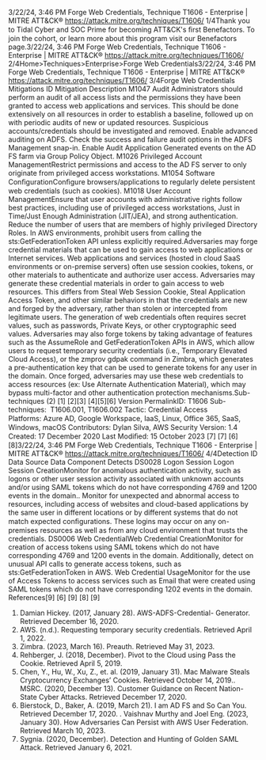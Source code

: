 3/22/24, 3:46 PM Forge Web Credentials, Technique T1606 - Enterprise | MITRE ATT&CK®
https://attack.mitre.org/techniques/T1606/ 1/4Thank you to Tidal Cyber and SOC Prime for becoming ATT&CK's ﬁrst Benefactors. To join the cohort, or learn more about this program visit our
Benefactors page.3/22/24, 3:46 PM Forge Web Credentials, Technique T1606 - Enterprise | MITRE ATT&CK®
https://attack.mitre.org/techniques/T1606/ 2/4Home>Techniques>Enterprise>Forge Web Credentials3/22/24, 3:46 PM Forge Web Credentials, Technique T1606 - Enterprise | MITRE ATT&CK®
https://attack.mitre.org/techniques/T1606/ 3/4Forge Web Credentials
Mitigations
ID Mitigation Description
M1047 Audit Administrators should perform an audit of all access lists and the permissions they have been granted
to access web applications and services. This should be done extensively on all resources in order to
establish a baseline, followed up on with periodic audits of new or updated resources. Suspicious
accounts/credentials should be investigated and removed.
Enable advanced auditing on ADFS. Check the success and failure audit options in the ADFS
Management snap-in. Enable Audit Application Generated events on the AD FS farm via Group Policy
Object.
M1026 Privileged
Account
ManagementRestrict permissions and access to the AD FS server to only originate from privileged access
workstations.
M1054 Software
ConﬁgurationConﬁgure browsers/applications to regularly delete persistent web credentials (such as cookies).
M1018 User Account
ManagementEnsure that user accounts with administrative rights follow best practices, including use of privileged
access workstations, Just in Time/Just Enough Administration (JIT/JEA), and strong authentication.
Reduce the number of users that are members of highly privileged Directory Roles. In AWS
environments, prohibit users from calling the sts:GetFederationToken API unless explicitly required.Adversaries may forge credential materials that can be used to gain access to web applications or Internet services. Web applications and
services (hosted in cloud SaaS environments or on-premise servers) often use session cookies, tokens, or other materials to authenticate and
authorize user access.
Adversaries may generate these credential materials in order to gain access to web resources. This differs from Steal Web Session Cookie,
Steal Application Access Token, and other similar behaviors in that the credentials are new and forged by the adversary, rather than stolen or
intercepted from legitimate users.
The generation of web credentials often requires secret values, such as passwords, Private Keys, or other cryptographic seed values.
Adversaries may also forge tokens by taking advantage of features such as the AssumeRole and GetFederationToken APIs in AWS, which
allow users to request temporary security credentials (i.e., Temporary Elevated Cloud Access), or the zmprov gdpak command in Zimbra,
which generates a pre-authentication key that can be used to generate tokens for any user in the domain.
Once forged, adversaries may use these web credentials to access resources (ex: Use Alternate Authentication Material), which may bypass
multi-factor and other authentication protection mechanisms.Sub-techniques (2)
[1]
[2][3]
[4][5][6]
Version PermalinkID: T1606
Sub-techniques:  T1606.001, T1606.002
 
Tactic: Credential Access
 
Platforms: Azure AD, Google Workspace, IaaS, Linux, Oﬃce 365, SaaS, Windows, macOS
Contributors: Dylan Silva, AWS Security
Version: 1.4
Created: 17 December 2020
Last Modiﬁed: 15 October 2023
[7]
[7]
[6]
[8]3/22/24, 3:46 PM Forge Web Credentials, Technique T1606 - Enterprise | MITRE ATT&CK®
https://attack.mitre.org/techniques/T1606/ 4/4Detection
ID Data Source Data Component Detects
DS0028 Logon Session Logon Session
CreationMonitor for anomalous authentication activity, such as logons or other user session
activity associated with unknown accounts and/or using SAML tokens which do not
have corresponding 4769 and 1200 events in the domain.. Monitor for unexpected and
abnormal access to resources, including access of websites and cloud-based
applications by the same user in different locations or by different systems that do not
match expected conﬁgurations. These logins may occur on any on-premises resources as
well as from any cloud environment that trusts the credentials.
DS0006 Web CredentialWeb Credential
CreationMonitor for creation of access tokens using SAML tokens which do not have
corresponding 4769 and 1200 events in the domain. Additionally, detect on unusual API
calls to generate access tokens, such as sts:GetFederationToken in AWS.
Web Credential
UsageMonitor for the use of Access Tokens to access services such as Email that were created
using SAML tokens which do not have corresponding 1202 events in the domain.
References[9]
[6]
[9]
[8]
[9]
1. Damian Hickey. (2017, January 28). AWS-ADFS-Credential-
Generator. Retrieved December 16, 2020.
2. AWS. (n.d.). Requesting temporary security credentials.
Retrieved April 1, 2022.
3. Zimbra. (2023, March 16). Preauth. Retrieved May 31, 2023.
4. Rehberger, J. (2018, December). Pivot to the Cloud using Pass
the Cookie. Retrieved April 5, 2019.
5. Chen, Y., Hu, W., Xu, Z., et. al. (2019, January 31). Mac
Malware Steals Cryptocurrency Exchanges’ Cookies. Retrieved
October 14, 2019. . MSRC. (2020, December 13). Customer Guidance on Recent
Nation-State Cyber Attacks. Retrieved December 17, 2020.
7. Bierstock, D., Baker, A. (2019, March 21). I am AD FS and So
Can You. Retrieved December 17, 2020.
 . Vaishnav Murthy and Joel Eng. (2023, January 30). How
Adversaries Can Persist with AWS User Federation. Retrieved
March 10, 2023.
9. Sygnia. (2020, December). Detection and Hunting of Golden
SAML Attack. Retrieved January 6, 2021.